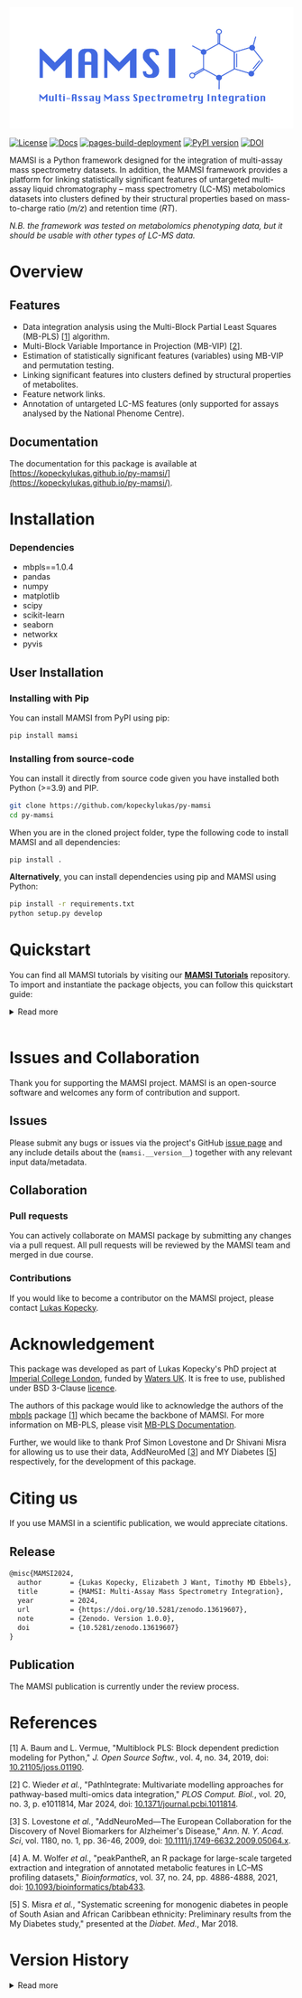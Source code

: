 ![MAMSI_logo](https://github.com/kopeckylukas/py-mamsi/blob/main/docs/images/MAMSI_logo.png?raw=true)

[![License](https://img.shields.io/badge/License-BSD_3--Clause-blue.svg)](https://github.com/kopeckylukas/py-mamsi/blob/main/LICENCE)
[![Docs](https://img.shields.io/badge/docs-available-brightgreen.svg)](https://kopeckylukas.github.io/py-mamsi/) 
[![pages-build-deployment](https://github.com/kopeckylukas/py-mamsi/actions/workflows/pages/pages-build-deployment/badge.svg)](https://kopeckylukas.github.io/py-mamsi/)
[![PyPI version](https://img.shields.io/pypi/v/mamsi.svg)](https://pypi.org/project/mamsi/)
[![DOI](https://zenodo.org/badge/823594568.svg)](https://zenodo.org/doi/10.5281/zenodo.13619607)

MAMSI is a Python framework designed for the integration of multi-assay mass spectrometry datasets. 
In addition, the MAMSI framework provides a platform for linking statistically significant features of untargeted multi-assay liquid chromatography – mass spectrometry (LC-MS) metabolomics datasets into clusters defined by their structural properties based on mass-to-charge ratio (*m/z*) and retention time (*RT*).

*N.B. the framework was tested on metabolomics phenotyping data, but it should be usable with other types of LC-MS data.*

# Overview
## Features
- Data integration analysis using the Multi-Block Partial Least Squares (MB-PLS) [[1](#references)] algorithm.
- Multi-Block Variable Importance in Projection (MB-VIP) [[2](#references)].
- Estimation of statistically significant features (variables) using MB-VIP and permutation testing.
- Linking significant features into clusters defined by structural properties of metabolites.
- Feature network links.
- Annotation of untargeted LC-MS features (only supported for assays analysed by the National Phenome Centre).

## Documentation
The documentation for this package is available at [https://kopeckylukas.github.io/py-mamsi/](https://kopeckylukas.github.io/py-mamsi/).

# Installation 
### Dependencies
- mbpls==1.0.4
- pandas
- numpy
- matplotlib
- scipy
- scikit-learn
- seaborn
- networkx
- pyvis

## User Installation 

### Installing with Pip
You can install MAMSI from PyPI using pip: 
```bash
pip install mamsi
```

### Installing from source-code
You can install it directly from source code given you have installed both Python (>=3.9) and PIP.

```bash
git clone https://github.com/kopeckylukas/py-mamsi
cd py-mamsi
```

When you are in the cloned project folder, type the following code to install MAMSI and all dependencies: 
```bahs
pip install .
```

**Alternatively**, you can install dependencies using pip and MAMSI using Python:
```bash
pip install -r requirements.txt
python setup.py develop
```

# Quickstart
You can find all MAMSI tutorials by visiting our **[MAMSI Tutorials](https://github.com/kopeckylukas/py-mamsi-tutorials)** repository. To import and instantiate the package objects, you can follow this quickstart guide:

<details>
<summary>Read more</summary>

**Load Packages**
```python 
from mamsi.mamsi_pls import MamsiPls
from mamsi.mamsi_struct_search import MamsiStructSearch
import pandas as pd
import numpy as np
```

**Load Sample Data and MamsiPls Model** 
<br> Data used within this quickstart guide originate from the AddNeuroMed cohort [[3](#references)] - dataset of Alzheimer's disease patients. 
You can download the sample data from this [link](https://github.com/kopeckylukas/py-mamsi-tutorials/tree/main/sample_data).


```python
metadata = pd.read_csv('./sample_data/alz_metadata.csv')
# The PLS algorithm requires the response variable to be numeric. 
# We will encode the outcome "Gender" (Biological Sex) as 1 for female and 0 for male subjects. 
y = metadata["Gender"].apply(lambda x: 1 if x == 'Female' else 0)

# Import LC-MS data
# Add prefix to the columns names. This will be crucial for interpreting the results later on.
hpos = pd.read_csv('./sample_data/alz_hpos.csv').add_prefix('HPOS_')
lpos = pd.read_csv('./sample_data/alz_lpos.csv').add_prefix('LPOS_')
lneg = pd.read_csv('./sample_data/alz_lneg.csv').add_prefix('LNEG_')
```

Fit MamsiPls Model and Estimate LVs
```python 
mamsipls = MamsiPls(n_components=1)
mamsipls.fit([hpos, lpos, lneg], y_train)
```

**Estimate Latent Variables and Feature Importance**
```python
mamsipls.estimate_lv([hpos, lpos, lneg], y_train, metric='auc')
```
<br> You can visualise the MB-VIP:
```python
mb_vip = mamsipls.mb_vip(plot=True)
```
or estimate empirical p-values for all features: 

```python
p_vals, null_vip = mamsipls.mb_vip_permtest([hpos, lpos, lneg], y, n_permutations=10000, return_scores=True)
```

**Interpret Statistically Significant Features**
```python
x = pd.concat([hpos, lpos, lneg], axis=1)

mask = np.where(p_vals < 0.01)
selected = x.iloc[:, mask[0]]
```
Use `MamsiStrustSearch` to search for structural links within the statistically significant features. <br>
Firstly, all features are split into retention time (*RT*) windows of 5 seconds intervals, then each RT window is searched for isotopologue signatures by searching mass differences of 1.00335 Da between mass-to-charge ratios (*m/z*) of the features; if two or more features resemble a mass isotopologue signature then they are grouped together. This is followed by a search for common adduct signatures. This is achieved by calculating hypothetical neutral masses based on common adducts in electrospray ionisation. If hypothetical neutral masses match for two or more features within a pre-defined tolerance (15 *ppm*) then these features are grouped together. Overlapping adduct clusters and isotopologue clusters are then merged to form structural clusters. Further, we search cross-assay clusters using [M+H]<sup>+</sup>/[M-H]<sup>-</sup> as link references. Additionally, our structural search tool, that utilises region of interest [(ROI) files](https://github.com/phenomecentre/npc-open-lcms) from peakPantheR [[4](#references)], allows for automated annotation of  some features based on the *RT* for a given chromatography and *m/z*.
   
```python
struct = MamsiStructSearch(rt_win=5, ppm=10)
struct.load_lcms(selected)
struct.get_structural_clusters(annotate=True)
```
Further, you can use the `MamsiStrustSearch.get_correlation_clusters()` method to find correlation clusters.
```python
struct.get_correlation_clusters(flat_method='silhouette', max_clusters=11)
```
Finally, we visualise the structural relationships using a network plot. The different node colours represent different flattened hierarchical correlation clusters, while the edges between nodes identify their structural links. You can also save the network as an NX object and review in Cytoscape to get better insight on what the structural relationships between individual features are (e.g. adduct links, isotopologues, cross-assay links).
```python
network = struct.get_structural_network(include_all=True, interactive=False, labels=True, return_nx_object=True)
```
</details>
<br>

# Issues and Collaboration
Thank you for supporting the MAMSI project. MAMSI is an open-source software and welcomes any form of contribution and support.

## Issues
Please submit any bugs or issues via the project's GitHub [issue page](https://github.com/kopeckylukas/py-mamsi/issues) and any include details about the (```mamsi.__version__```) together with any relevant input data/metadata. 

## Collaboration
### Pull requests
You can actively collaborate on MAMSI package by submitting any changes via a pull request. All pull requests will be reviewed by the MAMSI team and merged in due course. 

### Contributions
If you would like to become a contributor on the MAMSI project, please contact [Lukas Kopecky](https://profiles.imperial.ac.uk/l.kopecky22).

# Acknowledgement
This package was developed as part of Lukas Kopecky's PhD project at [Imperial College London](https://www.imperial.ac.uk/metabolism-digestion-reproduction/research/systems-medicine/), funded by [Waters UK](https://www.waters.com/nextgen/gb/en.html). It is free to use, published under BSD 3-Clause [licence](./LICENCE).

The authors of this package would like to acknowledge the authors of the [mbpls](https://pypi.org/project/mbpls/) package [[1](#references)] which became the backbone of MAMSI. For more information on MB-PLS, please visit [MB-PLS Documentation](https://mbpls.readthedocs.io/en/latest/index.html).

Further, we would like to thank Prof Simon Lovestone and Dr Shivani Misra for allowing us to use their data, AddNeuroMed [[3](#references)] and MY Diabetes [[5](#references)] respectively, for the development of this package. 

# Citing us
If you use MAMSI in a scientific publication, we would appreciate citations. 

## Release
```
@misc{MAMSI2024,
  author       = {Lukas Kopecky, Elizabeth J Want, Timothy MD Ebbels},
  title        = {MAMSI: Multi-Assay Mass Spectrometry Integration},
  year         = 2024,
  url          = {https://doi.org/10.5281/zenodo.13619607},
  note         = {Zenodo. Version 1.0.0},
  doi          = {10.5281/zenodo.13619607}
}
```

## Publication
The MAMSI publication is currently under the review process. 

# References
[1] A. Baum and L. Vermue, "Multiblock PLS: Block dependent prediction modeling for Python," *J. Open Source Softw.*, vol. 4, no. 34, 2019, doi: [10.21105/joss.01190](https://joss.theoj.org/papers/10.21105/joss.01190).

[2] C. Wieder *et al.*, "PathIntegrate: Multivariate modelling approaches for pathway-based multi-omics data integration," *PLOS Comput. Biol.*, vol. 20, no. 3, p. e1011814, Mar 2024, doi: [10.1371/journal.pcbi.1011814](https://pubmed.ncbi.nlm.nih.gov/38527092/).

[3] S. Lovestone *et al.*, "AddNeuroMed—The European Collaboration for the Discovery of Novel Biomarkers for Alzheimer's Disease," *Ann. N. Y. Acad. Sci*, vol. 1180, no. 1, pp. 36-46, 2009, doi: [10.1111/j.1749-6632.2009.05064.x](https://nyaspubs.onlinelibrary.wiley.com/doi/10.1111/j.1749-6632.2009.05064.x).

[4] A. M. Wolfer *et al.*, "peakPantheR, an R package for large-scale targeted extraction and integration of annotated metabolic features in LC–MS profiling datasets," *Bioinformatics*, vol. 37, no. 24, pp. 4886-4888, 2021, doi: [10.1093/bioinformatics/btab433](https://academic.oup.com/bioinformatics/article/37/24/4886/6298587).

[5] S. Misra *et al.*, "Systematic screening for monogenic diabetes in people of South Asian and African Caribbean ethnicity: Preliminary results from the My Diabetes study," presented at the *Diabet. Med.*, Mar 2018.

# Version History
<details>
<summary>Read more</summary>

## v1.0.2
**New Features**
- New method 'MamsiPls.block_importance()': Calculate the block importance for each block in the multiblock PLS model and plot the results.

**Minor Bug Updates and Behaviour Changes**
- Behavioural changes for `MamsiPls.mb_vip()`: The MB-VIP plot is now printed by default, scores are not returned by default. New default arguments (plot=True, get_scores=False).
- Argument changes for `MamsiPls.estimate_lv()`: Old Arguments (no_folds, n_components) changed to (n_slplits, max_components) respectively. 
- Plots: 'Verdana' is no longer the default font. the default font changed to Matplotlib default 'DejaVu Sans'.
- Updates to `MaamsiStructSearch` class to comply with future warnings - Pandas 3.0.

## v1.0.1
**Minor Bugs Update** 
- Fixes instances where flattened correlation clusters were misaligned to structural clusters.
- Readme licence badge links directly to GitHub licence file (URL).

## v1.0.0
**Initial Release**
</details>